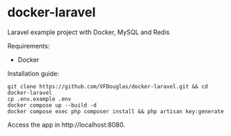 # docker-laravel
Laravel example project with Docker, MySQL and Redis

Requirements:
- Docker

Installation guide:

```
git clone https://github.com/VFDouglas/docker-laravel.git && cd docker-laravel
cp .env.example .env
docker compose up --build -d
docker compose exec php composer install && php artisan key:generate
```
Access the app in http://localhost:8080.
